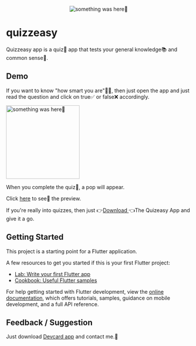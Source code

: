 <p align="center">
    <img src="https://user-images.githubusercontent.com/115228605/196026795-870820f1-2032-4846-b63f-b608e33ca95d.png" alt="something was here🤔">
</p>

# quizzeasy

Quizzeasy app is a quiz🧩 app that tests your general knowledge📚 and common sense🧠.


## Demo

If you want to know "how smart you are"👨‍🎓, then just open the app and just read the question and click on true✅ or false❌ accordingly.

<p> 
    <img width="200" src="https://user-images.githubusercontent.com/115228605/196026904-59b83b04-581f-48a6-9005-400f2f01a764.png" alt="something was here🤔">
</p>

When you complete the quiz🧩, a pop will appear.

Click [here](https://user-images.githubusercontent.com/115228605/196026978-75fd421c-af40-48dc-b8c8-c4fbb65e7b58.mp4) to see👀 the preview. 


If you're really into quizzes, then just
👉[Download ](https://github.com/Priyank-Bhagat/quizzeasy/raw/master/appb/quizzeasy.apk)👈The Quizeasy App and give it a go.



## Getting Started

This project is a starting point for a Flutter application.

A few resources to get you started if this is your first Flutter project:

- [Lab: Write your first Flutter app](https://docs.flutter.dev/get-started/codelab)
- [Cookbook: Useful Flutter samples](https://docs.flutter.dev/cookbook)

For help getting started with Flutter development, view the
[online documentation](https://docs.flutter.dev/), which offers tutorials,
samples, guidance on mobile development, and a full API reference.


## Feedback / Suggestion
Just download [Devcard app](https://github.com/Priyank-Bhagat/dev_card) and contact me.🤗
